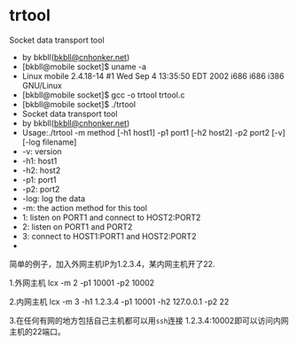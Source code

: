 trtool
======

Socket data transport tool

* by bkbll(bkbll@cnhonker.net)
* [bkbll@mobile socket]$ uname -a
* Linux mobile 2.4.18-14 #1 Wed Sep 4 13:35:50 EDT 2002 i686 i686 i386 GNU/Linux
* [bkbll@mobile socket]$ gcc -o trtool trtool.c
* [bkbll@mobile socket]$ ./trtool
* Socket data transport tool
* by bkbll(bkbll@cnhonker.net)
* Usage:./trtool -m method [-h1 host1] -p1 port1 [-h2 host2] -p2 port2 [-v] [-log filename]
* -v: version
* -h1: host1
* -h2: host2
* -p1: port1
* -p2: port2
* -log: log the data
* -m: the action method for this tool
* 1: listen on PORT1 and connect to HOST2:PORT2
* 2: listen on PORT1 and PORT2
* 3: connect to HOST1:PORT1 and HOST2:PORT2
* 
简单的例子，加入外网主机IP为1.2.3.4，某内网主机开了22.

1.外网主机  lcx -m 2 -p1 10001  -p2 10002

2.内网主机  lcx  -m 3 -h1 1.2.3.4 -p1 10001 -h2 127.0.0.1 -p2 22

3.在任何有网的地方包括自己主机都可以用`ssh`连接 1.2.3.4:10002即可以访问内网主机的22端口。
